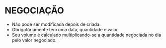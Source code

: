 # NEGOCIAÇÃO

* Não pode ser modificada depois de criada.
* Obrigatóriamente tem uma data, quantidade e valor.
* Seu volume é calculado multiplicando-se a quantidade negociada no dia pelo valor negociado.